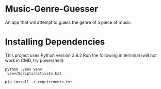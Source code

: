 # Music-Genre-Guesser
An app that will attempt to guess the genre of a piece of music.

# Installing Dependencies
This project uses Python version 3.9.2
Run the following in terminal (will not work in CMD, try powershell):

    python .venv venv
    .venv/Scripts/activate.bat
    
    pip install -r requirements.txt
    
